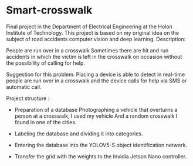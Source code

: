 # Smart-crosswalk

Final project in the Department of Electrical Engineering at the Holon Institute of Technology. This project is based on my original idea on the subject of road accidents computer vision and deep learning.
  Description:
  
  People are run over in a crosswalk Sometimes there are hit and run accidents in which the victim is left in the 
  crosswalk on occasion without the possibility of calling for help.

  Suggestion for this problem.
  Placing a device is able to detect in real-time people are run over in a crosswalk and the device calls
  for help via SMS or automatic call.


 Project structure : 
* Preparation of a database Photographing a vehicle that overturns a person at a crosswalk, I used my vehicle And a random crosswalk I found in one of the cities.

* Labeling the database and dividing it into categories.

* Entering the database into the YOLOV5-S object identification network.

* Transfer the grid with the weights to the Invidia Jetson Nano controller.
